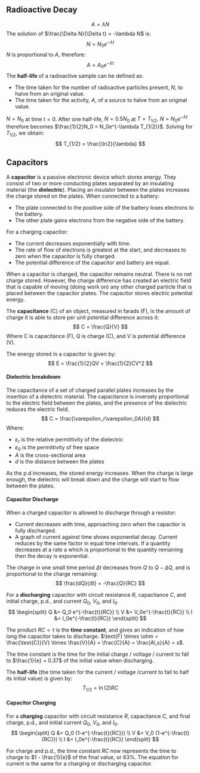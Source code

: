 ## Radioactive Decay
$$
A = \lambda N
$$
The solution of $\frac{\Delta N}{\Delta t} = -\lambda N$ is:
$$
N = N_0 e^{-\lambda t}
$$
$N$ is proportional to $A$, therefore:
$$
A = A_0e^{-\lambda t}
$$
The **half-life** of a radioactive sample can be defined as:
- The time taken for the number of radioactive particles present, $N$, to halve from an original value.
- The time taken for the activity, $A$, of a source to halve from an original value.

$N = N_0$ at time $t = 0$. After one half-life, $N = 0.5N_0$ at $T = T_{1/2}$. 
$N = N_0 e^{-\lambda t}$ therefore becomes $\frac{1}{2}N_0 = N_0e^{-\lambda T_{1/2}}$.
Solving for $T_{1/2}$, we obtain:
$$
T_{1/2} = \frac{\ln2}{\lambda} 
$$

## Capacitors
A **capacitor** is a passive electronic device which stores energy. They consist of two or more conducting plates separated by an insulating material (the **dielectric**). Placing an insulator between the plates increases the charge stored on the plates. When connected to a battery:
- The plate connected to the positive side of the battery loses electrons to the battery.
- The other plate gains electrons from the negative side of the battery.

For a charging capacitor:
- The current decreases exponentially with time.
- The rate of flow of electrons is greatest at the start, and decreases to zero when the capacitor is fully charged.
- The potential difference of the capacitor and battery are equal.

When a capacitor is charged, the capacitor remains neutral. There is no net charge stored. However, the charge difference has created an electric field that is capable of moving (doing work on) any other charged particle that is placed between the capacitor plates. The capacitor stores electric potential energy.
 
The **capacitance** (C) of an object, measured in farads (F), is the amount of charge it is able to store per unit potential difference across it:
$$
C = \frac{Q}{V}
$$
Where C is capacitance (F), Q is charge (C), and V is potential difference (V).

The energy stored in a capacitor is given by:
$$
E = \frac{1}{2}QV = \frac{1}{2}CV^2
$$

#### Dielectric breakdown
The capacitance of a set of charged parallel plates increases by the insertion of a dielectric material. The capacitance is inversely proportional to the electric field between the plates, and the presence of the dielectric reduces the electric field.
$$
C = \frac{\varepsilon_r\varepsilon_0A}{d}
$$
Where:
- $\varepsilon_r$ is the relative permittivity of the dielectric
- $\varepsilon_0$ is the permittivity of free space
- $A$ is the cross-sectional area
- $d$ is the distance between the plates

As the p.d increases, the stored energy increases. When the charge is large enough, the dielectric will break down and the charge will start to flow between the plates.

#### Capacitor Discharge
When a charged capacitor is allowed to discharge through a resistor:
- Current decreases with time, approaching zero when the capacitor is fully discharged.
- A graph of current against time shows exponential decay. Current reduces by the same factor in equal time intervals.
If a quantity decreases at a rate a which is proportional to the quantity remaining then the decay is exponential.

The charge in one small time period $\Delta t$ decreases from $Q$ to $Q - \Delta Q$, and is proportional to the charge remaining:
$$
\frac{dQ}{dt} = -\frac{Q}{RC}
$$

For a **discharging** capacitor with circuit resistance $R$, capacitance $C$, and initial charge, p.d., and current $Q_0$, $V_0$, and $I_0$.
$$
\begin{split}
Q &= Q_0 e^{-\frac{t}{RC}} \\
V &= V_0e^{-\frac{t}{RC}} \\
I &= I_0e^{-\frac{t}{RC}}
\end{split}
$$

The product $RC = \tau$ is the **time constant**, and gives an indication of how long the capacitor takes to discharge. $\text{F} \times \ohm = \frac{\text{C}}{V} \times \frac{V}{A} = \frac{C}{A} = \frac{A\,s}{A} = s$.

The time constant is the time for the initial charge / voltage / current to fall to $\frac{1}{e} = 0.37$ of the initial value when discharging.

The **half-life** (the time taken for the current / voltage /current to fall to half its initial value) is given by:
$$
T_{1/2} = \ln(2)RC
$$

#### Capacitor Charging
For a **charging** capacitor with circuit resistance $R$, capacitance $C$, and final charge, p.d., and initial current $Q_0$, $V_0$, and $I_0$.
$$
\begin{split}
Q &= Q_0 (1-e^{-\frac{t}{RC}}) \\
V &= V_0 (1-e^{-\frac{t}{RC}}) \\
I &= I_0e^{-\frac{t}{RC}}
\end{split}
$$

For charge and p.d., the time constant $RC$ now represents the time to charge to $1 - \frac{1}{e}$ of the final value, or 63%. The equation for current is the same for a charging or discharging capacitor.
 
